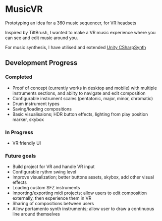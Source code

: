 # MusicVR

Prototyping an idea for a 360 music sequencer, for VR headsets

Inspired by TiltBrush, I wanted to make a VR music experience where you can see and edit music around you.

For music synthesis, I have utilised and extended [Unity CSharpSynth ](https://forum.unity3d.com/threads/unitysynth-full-xplatform-midi-synth.130104/)

## Development Progress

### Completed
- Proof of concept (currently works in desktop and mobile) with multiple instruments sections, and abilty to navigate and edit composition
- Configurable instrument scales (pentatonic, major, minor, chromatic)
- Drum instrument types
- Saving/loading compositions
- Basic visualisaions; HDR button effects, lighting from play position marker, skybox

### In Progress
- VR friendly UI

### Future goals
- Build project for VR and handle VR input
- Configurable rythm swing level 
- Improve visualization; better buttons assets, skybox, add other visual effects 
- Loading custom SFZ instruments
- Importing/exporting midi projects; allow users to edit composition externally, then experience them in VR
- Sharing of compositions between users
- Allow portamento synth instruments; allow user to draw a continuous line around themselves
